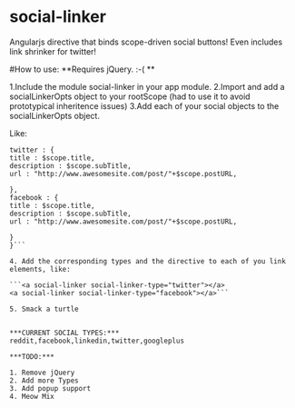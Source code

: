 social-linker
=============

Angularjs directive that binds scope-driven social buttons! Even includes link shrinker for twitter!



#How to use:
**Requires jQuery. :-( **

 1.Include the module social-linker in your app module.
 2.Import and add a socialLinkerOpts object to your rootScope (had to use it to avoid prototypical inheritence issues)
 3.Add each of your social objects to the socialLinkerOpts object.

 Like:

 ```$rootScope.socialLinkerOpts = {
 twitter : {
 title : $scope.title,
 description : $scope.subTitle,
 url : "http://www.awesomesite.com/post/"+$scope.postURL,  
 
 },
 facebook : {
 title : $scope.title,
 description : $scope.subTitle,
 url : "http://www.awesomesite.com/post/"+$scope.postURL,  
 
 }
 }```

4. Add the corresponding types and the directive to each of you link elements, like:

 ```<a social-linker social-linker-type="twitter"></a>
 <a social-linker social-linker-type="facebook"></a>```

5. Smack a turtle


***CURRENT SOCIAL TYPES:***
reddit,facebook,linkedin,twitter,googleplus

***TODO:***

 1. Remove jQuery
 2. Add more Types
 3. Add popup support
 4. Meow Mix
